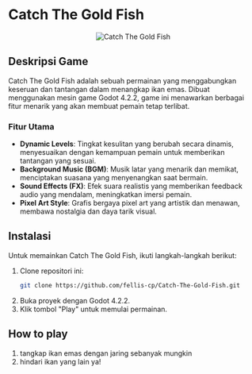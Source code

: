 # Catch The Gold Fish

<div align="center">
  <img src="https://github.com/fellis-cp/Catch-The-Gold-Fish/assets/60042724/9646b8aa-eee6-407f-80b7-d26804c5f01e" alt="Catch The Gold Fish">
</div>

## Deskripsi Game

Catch The Gold Fish adalah sebuah permainan yang menggabungkan keseruan dan tantangan dalam menangkap ikan emas. Dibuat menggunakan mesin game Godot 4.2.2, game ini menawarkan berbagai fitur menarik yang akan membuat pemain tetap terlibat.

### Fitur Utama

- **Dynamic Levels**: Tingkat kesulitan yang berubah secara dinamis, menyesuaikan dengan kemampuan pemain untuk memberikan tantangan yang sesuai.
- **Background Music (BGM)**: Musik latar yang menarik dan memikat, menciptakan suasana yang menyenangkan saat bermain.
- **Sound Effects (FX)**: Efek suara realistis yang memberikan feedback audio yang mendalam, meningkatkan imersi pemain.
- **Pixel Art Style**: Grafis bergaya pixel art yang artistik dan menawan, membawa nostalgia dan daya tarik visual.

## Instalasi

Untuk memainkan Catch The Gold Fish, ikuti langkah-langkah berikut:

1. Clone repositori ini:
   ```bash
   git clone https://github.com/fellis-cp/Catch-The-Gold-Fish.git
2. Buka proyek dengan Godot 4.2.2.
3. Klik tombol "Play" untuk memulai permainan.

## How to play 
1. tangkap ikan emas dengan jaring sebanyak mungkin
2. hindari ikan yang lain ya!
